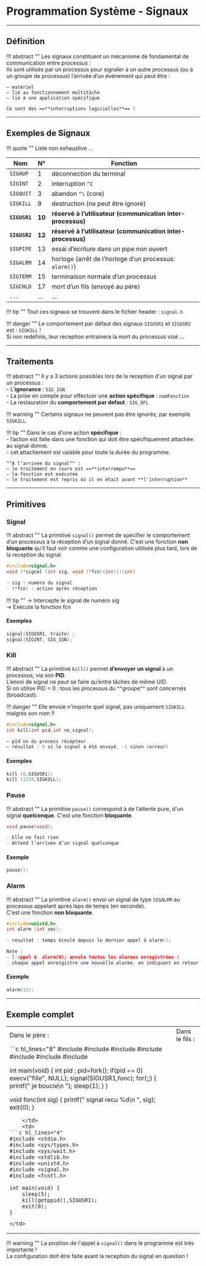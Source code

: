 # Programmation Système - Signaux

---

## Définition

!!! abstract ""
    Les signaux constituent un mécanisme de fondamental de communication entre processus :  
    Ils sont  utilisés par un processus pour signaler à un autre processus (ou à un groupe de processus) l’arrivée d’un événement qui peut être :  
    
    – matériel  
    – lié au fonctionnement multitâche  
    – lié à une application spécifique  

    Ce sont des ==**interruptions logicielles**== !
    
---

## Exemples de Signaux

!!! quote ""
    Liste non exhaustive ...  
    
| Nom  | N°  | Fonction  |
| --------- |--------------- | ----------------- |
| ``SIGHUP`` | 1 | déconnection du terminal |
| ``SIGINT`` | 2 | interruption ``^C`` |
| ``SIGQUIT`` | 3 | abandon ``^\`` (core) |
| ``SIGKILL`` | 9 | destruction (ne peut être ignoré) |
| **``SIGUSR1``** | **10** | **réservé à l’utilisateur (communication inter-processus)** |
| **``SIGUSR2``** | **12** | **réservé à l’utilisateur (communication inter-processus)** |
| ``SIGPIPE`` | 13 | essai d’écriture dans un pipe non ouvert |
| ``SIGALRM`` | 14 | horloge (arrêt de l’horloge d’un processus: ``alarm()``) |
| ``SIGTERM`` | 15 | terminaison normale d’un processus |
| ``SIGCHLD`` | 17 | mort d’un fils (envoyé au père) |
| ``...`` | ... | ... |

!!! tip ""
    Tout ces signaux se trouvent dans le fichier header : ``signal.h``

!!! danger ""
    Le comportement par défaut des signaux `SIGUSR1` et `SIGUSR2` est : `SIGKILL` !     
    Si non redéfinis, leur reception entrainera la mort du processus visé ...  

--- 

## Traitements

!!! abstract ""
    Il y a 3 actions possibles lors de la reception d'un signal par un processus :  
    - L'**ignorance** : ``SIG_IGN``  
    - La prise en compte pour effectuer une **action spécifique** : ``nomFonction``  
    - La restauration du **comportement par defaut**  : ``SIG_DFL``
    
!!! warning ""
    Certains signaux ne peuvent pas être ignorés, par exemple `SIGKILL`.
    
!!! tip ""
    Dans le cas d'une action **spécifique** :   
    - l’action est faite dans une fonction qui doit être spécifiquement attachée au signal donné.   
    - cet attachement est valable pour toute la durée du programme.   
    
    ^^A l’arrivée du signal^^ :   
    – le traitement en cours est ==**interrompu**==    
    – la fonction est exécutée  
    – le traitement est repris où il en était avant **l'interruption**  
    
    
---

## Primitives

### Signal  

!!! abstract ""
    La primitive `signal()` permet de spécifier le comportement d’un processus à la réception d’un signal donné.
    C'est une fonction **non bloquante** qu'il faut voir comme une configuration utilisée plus tard, lors de la reception du signal.  

```c linenums="1"
#include<signal.h>
void (*signal (int sig, void (*fcn)(int)))(int)  

- sig : numéro du signal
- (*fcn) : action après réception 
```    
 
!!! tip ""
    -> Intercepte le signal de numéro sig   
    -> Exécute la fonction fcn  

#### Exemples 

```c linenums="1"
signal(SIGUSR1, traite) ;
signal(SIGINT, SIG_IGN);
```   

### Kill

!!! abstract ""
    La primitive `kill()` permet **d’envoyer un signal** à un processus, via son **PID**.  
    L’envoi de signal ne peut se faire qu’entre tâches de même UID.  
    Si on utilise PID = 0 : tous les processus du ^^groupe^^ sont concernés (broadcast).


!!! danger ""
    Elle envoie n'importe quel signal, pas uniquement `SIGKILL` malgrès son nom !!
    
```c linenums="1"
#include<signal.h>
int kill(int pid,int no_signal);  

– pid no du process récepteur
– résultat : 0 si le signal a été envoyé, -1 sinon (erreur)
```         

#### Exemples

```c linenums="1"
kill (0,SIGUSR1);
kill (1234,SIGKILL);
```

### Pause

!!! abstract ""
    La primitive ``pause()`` correspond à de l’attente pure, d'un signal **quelconque**.
    C'est une fonction **bloquante**.  
    
```c linenums="1"
void pause(void);

- Elle ne fait rien
- Attend l’arrivée d’un signal quelconque
```  
  
#### Exemple

```c linenums="1"
pause();
```  

### Alarm

!!! abstract ""
    La primitive ``alarm()`` envoi un signal de type ``SIGALRM`` au processus appelant après laps de temps (en seconde).  
    C'est une fonction **non bloquante**.

```c linenums="1"
#include<unistd.h>
int alarm (int sec);

- resultat : temps écoulé depuis le dernier appel à alarm();

Note : 
- l'appel à  alarm(0); annule toutes les alarmes enregistrées !
- chaque appel enreigistre une nouvelle alarme, en indiquant en retour le temps restant pour l'alarme précédemment enregistrée.
```      

#### Exemple

```c linenums="1"
alarm(12);
```  

---

## Exemple complet

<table border="0">
<tr>
    <td>
        Dans le père :
    </td> 
    <td>
        Dans le fils :
    </td>
</tr>

<tr>
    <td>
```c hl_lines="8"
#include <stdio.h>
#include <sys/types.h>
#include <sys/wait.h>
#include <stdlib.h>
#include <unistd.h>
#include <signal.h>
#include <fcntl.h>

int main(void)
{
    int pid ; 
    pid=fork(); 
    if(pid == 0)
        execv("fille", NULL);
    signal(SIGUSR1,fonc); 
    for(;;)
    {
        printf(" je boucle\n ");
        sleep(1); 
    }
}

void fonc(int sig) {
    printf(" signal recu %d\n ", sig);
    exit(0);
}
```
    </td>
    <td>
```c hl_lines="4"
#include <stdio.h>
#include <sys/types.h>
#include <sys/wait.h>
#include <stdlib.h>
#include <unistd.h>
#include <signal.h>
#include <fcntl.h>

int main(void) {
    sleep(5); 
    kill(getppid(),SIGUSR1); 
    exit(0);
}
```
    </td>
</tr>
</table>


!!! warning ""
    La position de l'appel à `signal()` dans le programme est très importante !  
    La configuration doit être faite avant la reception du signal en question !  